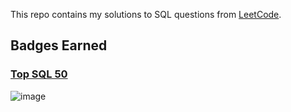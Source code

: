 This repo contains my solutions to SQL questions from [LeetCode](https://leetcode.com/).

## Badges Earned

### [Top SQL 50](https://leetcode.com/studyplan/top-sql-50/)
![image](https://github.com/Meenakshijk17/SQL/assets/63089206/9aef7f26-c880-4d89-8925-352037c1e49a)


